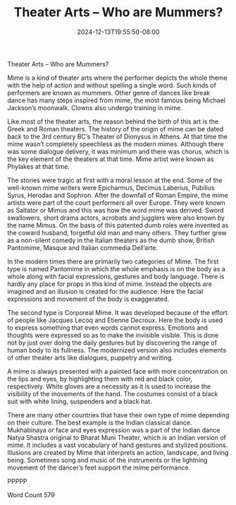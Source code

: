 ﻿---
title: "Theater Arts – Who are Mummers?"
date: 2024-12-13T19:55:50-08:00
description: "TXT Tips for Web Success"
featured_image: "/images/TXT.jpg"
tags: ["TXT"]
---

Theater Arts – Who are Mummers?

Mime is a kind of theater arts where the performer depicts the whole theme with the help of action and without spelling a single word. Such kinds of performers are known as mummers. Other genre of dances like break dance has many steps inspired from mime, the most famous being Michael Jackson’s moonwalk.  Clowns also undergo training in mime. 

Like most of the theater arts, the reason behind the birth of this art is the Greek and Roman theaters. The history of the origin of mime can be dated back to the 3rd century BC’s Theater of Dionysus in Athens. At that time the mime wasn’t completely speechless as the modern mimes. Although there was some dialogue delivery, it was minimum and there was chorus, which is the key element of the theaters at that time. Mime artist were known as Phylakes at that time. 

The stories were tragic at first with a moral lesson at the end. Some of the well-known mime writers were Epicharmus, Decimus Laberius, Pubilius Syrus, Herodas and Sophron. After the downfall of Roman Empire, the mime artists were part of the court performers all over Europe. They were known as Saltator or Mimus and this was how the word mime was derived. Sword swallowers, short drama actors, acrobats and jugglers were also known by the name Mimus.  On the basis of this patented dumb roles were invented as the coward husband, forgetful old man and many others. They further grew as a non-silent comedy in the Italian theaters as the dumb show, British Pantomime, Masque and Italian commedia Dell’arte.

In the modern times there are primarily two categories of Mime. The first type is named Pantomime in which the whole emphasis is on the body as a whole along with facial expressions, gestures and body language. There is hardly any place for props in this kind of mime. Instead the objects are imagined and an illusion is created for the audience. Here the facial expressions and movement of the body is exaggerated.

The second type is Corporeal Mime. It was developed because of the effort of people like Jacques Lecoq and Etienne Decroux. Here the body is used to express something that even words cannot express. Emotions and thoughts were expressed so as to make the invisible visible. This is done not by just over doing the daily gestures but by discovering the range of human body to its fullness. The modernized version also includes elements of other theater arts like dialogues, puppetry and writing.

A mime is always presented with a painted face with more concentration on the lips and eyes, by highlighting them with red and black color, respectively. White gloves are a necessity as it is used to increase the visibility of the movements of the hand. The costumes consist of a black suit with white lining, suspenders and a black hat. 

There are many other countries that have their own type of mime depending on their culture. The best example is the Indian classical dance. Mukhabinaya or face and eyes expression was a part of the Indian dance Natya Shastra original to Bharat Muni Theater, which is an Indian version of mime. It includes a vast vocabulary of hand gestures and stylized positions. Illusions are created by Mime that interprets an action, landscape, and living being. Sometimes song and music of the instruments or the lightning movement of the dancer’s feet support the mime performance.

PPPPP

Word Count 579



